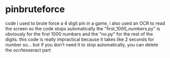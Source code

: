 # pinbruteforce
code i used to brute force a 4 digit pin in a game, i also used an OCR to read the screen so the code stops automatically 
the "first_1000_numbers.py" is obviously for the first 1000 numbers and the "no.py" for the rest of the digits.
this code is really impractical because it takes like 2 seconds for number so...
but if you don't need it to stop automatically, you can delete the ocr/tesseract part
